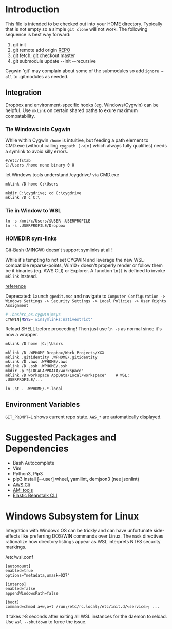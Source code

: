 # Introduction
This file is intended to be checked out into your HOME directory. Typically that is not empty
so a simple `git clone` will not work. The following sequence is best way forward:

1. git init
1. git remote add origin [REPO](https://github.com/tb3088/shell-environment.git)
1. git fetch; git checkout master
1. git submodule update --init --recursive

Cygwin 'git' may complain about some of the submodules so add `ignore = all` to .gitmodules as needed.

## Integration
Dropbox and environment-specific hooks (eg. Windows/Cygwin) can be helpful.
Use `mklink` on certain shared paths to exure maximum compatability.

### Tie Windows into Cygwin
While within Cygwin `/home` is intuitive, but feeding a path element to CMD.exe
(without calling `cygpath [-w|m]` which always fully qualifies) needs a symlink to avoid silly errors. 
```
#/etc/fstab
C:/Users /home none binary 0 0
```
let Windows tools understand /cygdrive/ via CMD.exe
```
mklink /D home C:\Users

mkdir C:\cygdrive; cd C:\cygdrive
mklink /D c C:\
```

### Tie in Window to WSL
```
ln -s /mnt/c/Users/$USER .USERPROFILE
ln -s .USERPROFILE/Dropbox
```
### HOMEDIR sym-links
Git-Bash (MINGW) doesn't support symlinks at all!

While it's tempting to not set CYGWIN and leverage the new WSL-compatible reparse-points, Win10+ doesn't
properly render or follow them be it binaries (eg. AWS CLI) or Explorer. A function `ln()` is defined
to invoke `mklink` instead.

[reference](https://cygwin.com/faq/faq.html#faq.api.symlinks)


Deprecated:
Launch `gpedit.msc` and navigate to
`Computer Configuration -> Windows Settings -> Security Settings -> Local Policies -> User Rights Assignment`


```bash
# .bashrc_os.cygwin|msys
CYGWIN|MSYS='winsymlinks:nativestrict'
```

Reload SHELL before proceeding! Then just use `ln -s` as normal since it's now a wrapper.
```
mklink /D home [C:]\Users

mklink /D .WPHOME Dropbox/Work_Projects/XXX
mklink .gitidentity .WPHOME/.gitidentity
mklink /D .aws .WPHOME/.aws
mklink /D .ssh .WPHOME/.ssh
mkdir -p "$LOCALAPPDATA/workspace"
mklink /D workspace AppData/Local/workspace"	# WSL: .USERPROFILE/...

ln -st . .WPHOME/.*.local
```

## Environment Variables
`GIT_PROMPT=1` shows current repo state. `AWS_*` are automatically displayed.

# Suggested Packages and Dependencies
* Bash Autocomplete
* Vim
* Python3, Pip3
* pip3 install [--user] wheel, yamllint, demjson3 (nee jsonlint)
* [AWS Cli](https://docs.aws.amazon.com/cli/latest/userguide/installing.html)
* [AMI tools](https://docs.aws.amazon.com/AWSEC2/latest/UserGuide/set-up-ami-tools.html)
* [Elastic Beanstalk CLI](https://docs.aws.amazon.com/elasticbeanstalk/latest/dg/eb-cli3-install.html)

# Windows Subsystem for Linux
Integration with Windows OS can be trickly and can have unfortunate side-effects like 
preferring DOS/WIN commands over Linux. The `mask` directives rationalize how directory
listings appear as WSL interprets NTFS security markings.

/etc/wsl.conf
```
[automount]
enabled=true
options="metadata,umask=027"

[interop]
enabled=false
appendWindowsPath=false

[boot]
command=chmod a+w,o+t /run;/etc/rc.local;/etc/init.d/<service>; ...
```
It takes >8 seconds after exiting all WSL instances for the daemon to reload. Use `wsl --shutdown` to force the issue.
